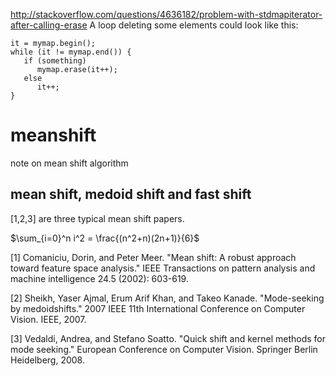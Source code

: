 
http://stackoverflow.com/questions/4636182/problem-with-stdmapiterator-after-calling-erase
A loop deleting some elements could look like this:
~~~~
it = mymap.begin();
while (it != mymap.end()) {
   if (something)
      mymap.erase(it++);
   else
      it++;
}
~~~~


# meanshift
note on mean shift algorithm

## mean shift, medoid shift and fast shift

[1,2,3] are three typical mean shift papers.

$\sum_{i=0}^n i^2 = \frac{(n^2+n)(2n+1)}{6}$

[1] Comaniciu, Dorin, and Peter Meer. "Mean shift: A robust approach toward feature space analysis." IEEE Transactions on pattern analysis and machine intelligence 24.5 (2002): 603-619.

[2] Sheikh, Yaser Ajmal, Erum Arif Khan, and Takeo Kanade. "Mode-seeking by medoidshifts." 2007 IEEE 11th International Conference on Computer Vision. IEEE, 2007.

[3] Vedaldi, Andrea, and Stefano Soatto. "Quick shift and kernel methods for mode seeking." European Conference on Computer Vision. Springer Berlin Heidelberg, 2008.
